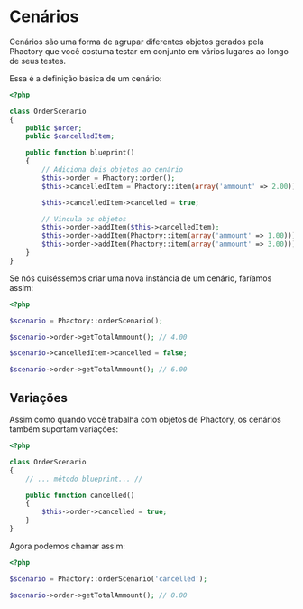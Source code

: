 # Cenários

Cenários são uma forma de agrupar diferentes objetos gerados pela Phactory que você
costuma testar em conjunto em vários lugares ao longo de seus testes.

Essa é a definição básica de um cenário:

```php
<?php

class OrderScenario
{
    public $order;
    public $cancelledItem;

    public function blueprint()
    {
        // Adiciona dois objetos ao cenário
        $this->order = Phactory::order();
        $this->cancelledItem = Phactory::item(array('ammount' => 2.00));

        $this->cancelledItem->cancelled = true;

        // Vincula os objetos
        $this->order->addItem($this->cancelledItem);
        $this->order->addItem(Phactory::item(array('ammount' => 1.00)));
        $this->order->addItem(Phactory::item(array('ammount' => 3.00)));
    }
}

```

Se nós quiséssemos criar uma nova instância de um cenário, faríamos assim:

```php
<?php

$scenario = Phactory::orderScenario();

$scenario->order->getTotalAmmount(); // 4.00

$scenario->cancelledItem->cancelled = false;

$scenario->order->getTotalAmmount(); // 6.00

```

## Variações

Assim como quando você trabalha com objetos de Phactory, os cenários também suportam variações:

```php
<?php

class OrderScenario
{
    // ... método blueprint... //

    public function cancelled()
    {
        $this->order->cancelled = true;
    }
}

```

Agora podemos chamar assim:

```php
<?php

$scenario = Phactory::orderScenario('cancelled');

$scenario->order->getTotalAmmount(); // 0.00

```

